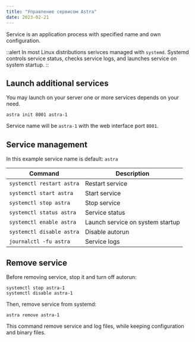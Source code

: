 ```yaml
---
title: "Управление сервисом Astra"
date: 2023-02-21
---
```


Service is an application process with specified name and own configuration.

::alert
In most Linux distributions serivces managed with `systemd`. Systemd controls service status, checks service logs, and launches service on system startup.
::

## Launch additional services

You may launch on your server one or more services depends on your need.

```
astra init 8001 astra-1
```

Service name will be `astra-1` with the web interface port `8001`.

## Service management

In this example service name is default: `astra`

| Command | Description |
| --- | --- |
| `systemctl restart astra` | Restart service |
| `systemctl start astra` | Start service |
| `systemctl stop astra` | Stop service |
| `systemctl status astra` | Service status |
| `systemctl enable astra` | Launch service on system startup |
| `systemctl disable astra` | Disable autorun |
| `journalctl -fu astra` | Service logs |

## Remove service

Before removing service, stop it and turn off autorun:

```
systemctl stop astra-1
systemctl disable astra-1
```

Then, remove service from systemd:

```
astra remove astra-1
```

This command remove service and log files, while keeping configuration and binary files.

